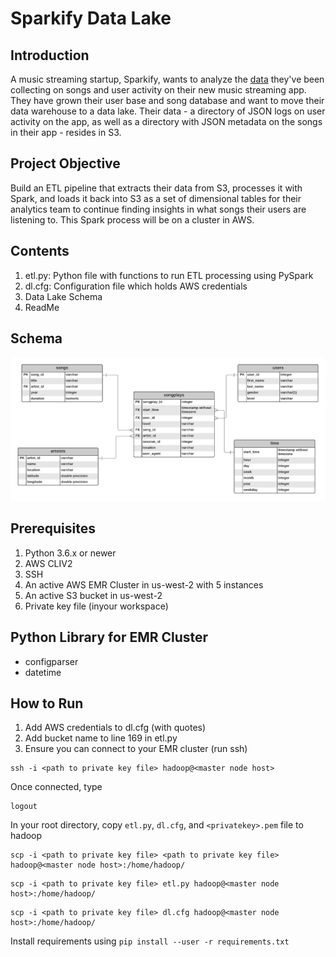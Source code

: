 # Sparkify Data Lake
## Introduction
A music streaming startup, Sparkify, wants to analyze the [data](http://millionsongdataset.com/) they've been collecting on songs and user activity on their new music streaming app. They have grown their user base and song database and want to move their data warehouse to a data lake. Their data - a directory of JSON logs on user activity on the app, as well as a directory with JSON metadata on the songs in their app - resides in S3.
## Project Objective
Build an ETL pipeline that extracts their data from S3, processes it with Spark, and loads it back into S3 as a set of dimensional tables for their analytics team to continue finding insights in what songs their users are listening to. This Spark process will be on a cluster in AWS.
## Contents
1. etl.py: Python file with functions to run ETL processing using PySpark
2. dl.cfg: Configuration file which holds AWS credentials
3. Data Lake Schema 
4. ReadMe
## Schema
![ERD](Sparkify_ERD.png)
## Prerequisites
1. Python 3.6.x or newer
2. AWS CLIV2
3. SSH
4. An active AWS EMR Cluster in us-west-2 with 5 instances
5. An active S3 bucket in us-west-2
6. Private key file (inyour workspace)
## Python Library for EMR Cluster
* configparser
* datetime
## How to Run
1. Add AWS credentials to dl.cfg (with quotes)
2. Add bucket name to line 169 in etl.py
3. Ensure you can connect to your EMR cluster (run ssh)
```
ssh -i <path to private key file> hadoop@<master node host>
```
Once connected, type 
```
logout
```
In your root directory, copy `etl.py`, `dl.cfg`, and `<privatekey>.pem` file to hadoop
```
scp -i <path to private key file> <path to private key file> hadoop@<master node host>:/home/hadoop/
```
```
scp -i <path to private key file> etl.py hadoop@<master node host>:/home/hadoop/
```
```
scp -i <path to private key file> dl.cfg hadoop@<master node host>:/home/hadoop/
```
Install requirements using `pip install --user -r requirements.txt`
